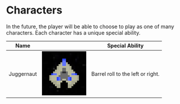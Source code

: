 # Characters

In the future, the player will be able to choose to play as one of many
characters. Each character has a unique special ability.

|Name| |Special Ability|
|:---:|:---:|:---:|
|Juggernaut|![juggernaut](assets/spaceship_portrait.png)|Barrel roll to the left or right.|
